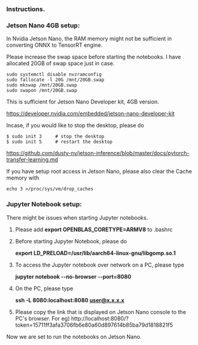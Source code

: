 ### Instructions.

### Jetson Nano 4GB setup:

In Nvidia Jetson Nano, the RAM memory might not be sufficient in converting ONNX to TensorRT engine.

Please increase the swap space before starting the notebooks. I have allocated 20GB of swap space just in case.

```
sudo systemctl disable nvzramconfig
sudo fallocate -l 20G /mnt/20GB.swap
sudo mkswap /mnt/20GB.swap
sudo swapon /mnt/20GB.swap
```

This is sufficient for Jetson Nano Developer kit, 4GB version.

https://developer.nvidia.com/embedded/jetson-nano-developer-kit


Incase, if you would like to stop the desktop, please do

```
$ sudo init 3     # stop the desktop
$ sudo init 5     # restart the desktop
```

https://github.com/dusty-nv/jetson-inference/blob/master/docs/pytorch-transfer-learning.md

If you have setup root access in Jetson Nano, please also clear the Cache memory with 

```
echo 3 >/proc/sys/vm/drop_caches
```


### Jupyter Notebook setup:

There might be issues when starting Jupyter notebooks.

1. Please add **export OPENBLAS_CORETYPE=ARMV8** to .bashrc
2. Before starting Jupyter Notebook, please do

    **export LD_PRELOAD=/usr/lib/aarch64-linux-gnu/libgomp.so.1**
3. To access the Jupyter notebook over network on a PC, please type

    **jupyter notebook --no-browser --port=8080**

4. On the PC, please type

    **ssh -L 8080:localhost:8080 user@x.x.x.x**

5. Please copy the link that is displayed on Jetson Nano console to the PC's browser.
For eg) http://localhost:8080/?token=15711ff3afa3706fb6e80a60d897614b85ba79d1818821f5

Now we are set to run the notebooks on Jetson Nano.
